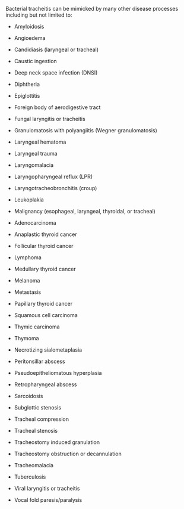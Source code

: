Bacterial tracheitis can be mimicked by many other disease processes including but not limited to:

- Amyloidosis

- Angioedema

- Candidiasis (laryngeal or tracheal)

- Caustic ingestion

- Deep neck space infection (DNSI)

- Diphtheria

- Epiglottitis

- Foreign body of aerodigestive tract

- Fungal laryngitis or tracheitis

- Granulomatosis with polyangiitis (Wegner granulomatosis)

- Laryngeal hematoma

- Laryngeal trauma

- Laryngomalacia

- Laryngopharyngeal reflux (LPR)

- Laryngotracheobronchitis (croup)

- Leukoplakia

- Malignancy (esophageal, laryngeal, thyroidal, or tracheal)

- Adenocarcinoma
- Anaplastic thyroid cancer
- Follicular thyroid cancer
- Lymphoma
- Medullary thyroid cancer
- Melanoma
- Metastasis
- Papillary thyroid cancer
- Squamous cell carcinoma
- Thymic carcinoma
- Thymoma

- Necrotizing sialometaplasia

- Peritonsillar abscess

- Pseudoepitheliomatous hyperplasia

- Retropharyngeal abscess

- Sarcoidosis

- Subglottic stenosis

- Tracheal compression

- Tracheal stenosis

- Tracheostomy induced granulation

- Tracheostomy obstruction or decannulation

- Tracheomalacia

- Tuberculosis

- Viral laryngitis or tracheitis

- Vocal fold paresis/paralysis